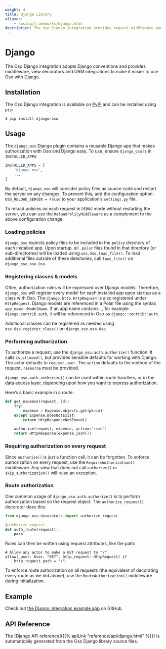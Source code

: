 ```yaml
---
weight: 4
title: Django Library
aliases:
    - /using/frameworks/django.html
description: The Oso Django integration provides request middleware and ORM integrations for data filtering.
---
```


# Django

The Oso Django integration adopts Django conventions and provides middleware,
view decorators and ORM integrations to make it easier to use Oso with Django.

## Installation

The Oso Django integration is available on [PyPI](https://pypi.org/project/django-oso/) and can be installed using
`pip`:

```console
$ pip install django-oso
```

## Usage

The `django_oso` Django plugin contains a reusable Django app that makes
authorization with Oso and Django easy.  To use, ensure `django_oso` is in
`INSTALLED_APPS`:

```python
INSTALLED_APPS = [
    'django_oso',
    ...
]
```

By default, `django_oso` will consider policy files as source code and restart the
server on any changes. To prevent this, add the configuration option:
`OSO_RELOAD_SERVER = False` to your application’s `settings.py` file.

To reload policies on each request in `DEBUG` mode without restarting the
server, you can use the `ReloadPolicyMiddleware` as a complement to the above
configuration change.

### Loading policies

`django_oso` expects policy files to be included in the `policy` directory
of each installed app.  Upon startup, all `.polar` files found in that
directory (or sub-directories) will be loaded using
`oso.Oso.load_file()`.  To load additional files outside of these
directories, call `load_file()` on
`django_oso.oso.Oso`.

### Registering classes & models

Often, authorization rules will be expressed over Django models.  Therefore,
`django_oso` will register every model for each installed app upon startup as
a class with Oso. The `django.http.HttpRequest` is also registered
under `HttpRequest`.  Django models are referenced in a Polar file using the
syntax `app_name::ModelName`. If an app name contains `.`, for example
`django.contrib.auth`, it will be referenced in Oso as
`django::contrib::auth`.

Additional classes can be registered as needed using
`oso.Oso.register_class()` on `django_oso.oso.Oso`.

### Performing authorization

To authorize a request, use the `django_oso.auth.authorize()` function.
It calls
`is_allowed()`, but provides sensible defaults for working with
Django. The actor defaults to `request.user`.  The `action`
defaults to the method of the request.
`resource` must be provided.

`django_oso.auth.authorize()` can be used within route handlers, or in
the data access layer, depending upon how you want to express authorization.

Here’s a basic example in a route:

```python
def get_expense(request, id):
    try:
        expense = Expense.objects.get(pk=id)
    except Expense.DoesNotExist:
        return HttpResponseNotFound()

    authorize(request, expense, action="read")
    return HttpResponse(expense.json())
```

### Requiring authorization on every request

Since `authorize()` is just a function call, it can be
forgotten.  To enforce authorization on every request, use the
`RequireAuthorization()` middleware. Any view that
does not call `authorize()` or
`skip_authorization()` will raise an exception.

### Route authorization

One common usage of `django_oso.auth.authorize()` is to perform authorization
based on the request object. The
`authorize_request()` decorator does this:

```python
from django_oso.decorators import authorize_request

@authorize_request
def auth_route(request):
    pass
```

Rules can then be written using request
attributes, like the path:

```polar
# Allow any actor to make a GET request to "/".
allow(_user: User, "GET", http_request: HttpRequest) if
    http_request.path = "/";
```

To enforce route authorization on all requests (the equivalent of decorating
every route as we did above), use the
`RouteAuthorization()` middleware during
initialization.

## Example

Check out [the Django integration example
app](https://github.com/osohq/oso-django-integration) on GitHub.

## API Reference

The [Django API reference]({{% apiLink "reference/api/django.html" %}})
is automatically generated from the Oso Django library source files.
